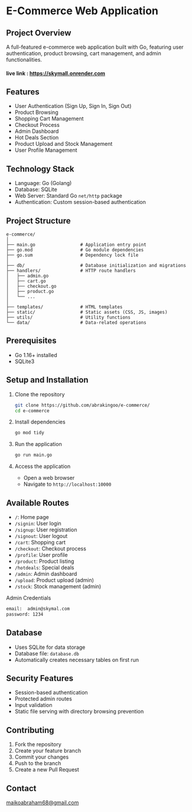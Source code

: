 # E-Commerce Web Application

## Project Overview
A full-featured e-commerce web application built with Go, featuring user authentication, product browsing, cart management, and admin functionalities.

#### live link : https://skymall.onrender.com

## Features
- User Authentication (Sign Up, Sign In, Sign Out)
- Product Browsing
- Shopping Cart Management
- Checkout Process
- Admin Dashboard
- Hot Deals Section
- Product Upload and Stock Management
- User Profile Management

## Technology Stack
- Language: Go (Golang)
- Database: SQLite
- Web Server: Standard Go `net/http` package
- Authentication: Custom session-based authentication

## Project Structure
```
e-commerce/
│
├── main.go                 # Application entry point
├── go.mod                  # Go module dependencies
├── go.sum                  # Dependency lock file
│
├── db/                     # Database initialization and migrations
├── handlers/               # HTTP route handlers
│   ├── admin.go
│   ├── cart.go
│   ├── checkout.go
│   ├── product.go
│   └── ...
│
├── templates/              # HTML templates
├── static/                 # Static assets (CSS, JS, images)
├── utils/                  # Utility functions
└── data/                   # Data-related operations
```

## Prerequisites
- Go 1.16+ installed
- SQLite3

## Setup and Installation
1. Clone the repository
   ```bash
   git clone https://github.com/abrakingoo/e-commerce/
   cd e-commerce
   ```

2. Install dependencies
   ```bash
   go mod tidy
   ```

3. Run the application
   ```bash
   go run main.go
   ```

4. Access the application
   - Open a web browser
   - Navigate to `http://localhost:10000`

## Available Routes
- `/`: Home page
- `/signin`: User login
- `/signup`: User registration
- `/signout`: User logout
- `/cart`: Shopping cart
- `/checkout`: Checkout process
- `/profile`: User profile
- `/product`: Product listing
- `/hotdeals`: Special deals
- `/admin`: Admin dashboard
- `/upload`: Product upload (admin)
- `/stock`: Stock management (admin)

Admin Credentials
   ```bash
   email:  admin@skymal.com
   password: 1234
   ```

## Database
- Uses SQLite for data storage
- Database file: `database.db`
- Automatically creates necessary tables on first run

## Security Features
- Session-based authentication
- Protected admin routes
- Input validation
- Static file serving with directory browsing prevention

## Contributing
1. Fork the repository
2. Create your feature branch
3. Commit your changes
4. Push to the branch
5. Create a new Pull Request

## Contact
maikoabraham68@gmail.com